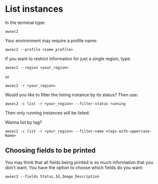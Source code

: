 # List instances

In the terminal type:
```
awsec2
```

Your environment may require a profile name:
```
awsec2 --profile <some_profile>
```

If you want to restrict information for just a single region, type:

```
awsec2 --region <your_region>
```
or
```
awsec2 -r <your_region>
```

Would you like to filter the listing instance by its status? Then use:
```
awsec2 -c list -r <your_region> --filter-status running
```
Then only running instances will be listed.

Wanna list by tag?
```
awsec2 -c list -r <your_region> --filter-name <tags-with-uppercase-Name>
```
## Choosing fields to be printed

You may think that all fields being printed is so much information that you don't want. You have the option to choose which fields do you want:

```
awsec2 --fields Status,Id,Image_Description
```

